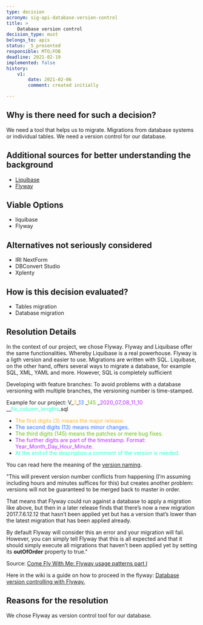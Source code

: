 ```yaml
---
type: decision
acronym: sig-api-database-version-control
title: >
    Database version control
decision_type: must
belongs_to: apis
status: _5_presented
responsible: MTO;FOB
deadline: 2021-02-19
implemented: false
history:
    v1:
        date: 2021-02-06
        comment: created initially

---
```


## Why is there need for such a decision?
We need a tool that helps us to migrate. Migrations from database systems or individual tables.
We need a version control for our database.
## Additional sources for better understanding the background

* [Liquibase](https://www.liquibase.org/)
* [Flyway](https://flywaydb.org/)


## Viable Options

* liquibase
* Flyway


## Alternatives not seriously considered
* IRI NextForm
* DBConvert Studio
* Xplenty

## How is this decision evaluated?
* Tables migration
* Database migration
 
 
## Resolution Details
In the context of our project, we chose Flyway. 
Flyway and Liquibase offer the same functionalities. Whereby Liquibase is a real powerhouse. Flyway is a ligth version and easier to use. Migrations are written with SQL. Liquibase, on the other hand, offers several ways to migrate a database, for example SQL, XML, YAML and more. However, SQL is completely sufficient 

Developing with feature branches:
To avoid problems with a database versioning with multiple branches, the versioning number is time-stamped.

Example for our project:
V_<span style="color:#ffb42b">3</span>_<span style="color:#2b76ff">13</span> _<span style="color:#6cbd1f">145</span> _<span style="color:#b42bff">2020_07_08_11_10</span> __<span style="color:#2bffcf">fix_column_lengths</span>.sql

- <span style="color:#ffb42b">The first digits (3) means the major release.</span> 
- <span style="color:#2b76ff">The second digits (13) means minor changes.</span> 
- <span style="color:#6cbd1f">The third digits (145) means the patches or mere bug fixes.</span> 
- <span style="color:#b42bff">The further digits are part of the timestamp. Format: Year_Month_Day_Hour_Minute.</span> 
- <span style="color:#2bffcf">At the end of the description a comment of the version is needed.</span>

You can read here the meaning of the [version naming](https://flywaydb.org/documentation/concepts/migrations.html#naming). 

"This will prevent version number conflicts from happening (I’m assuming including hours and minutes suffices for this) but creates another problem: versions will not be guaranteed to be merged back to master in order.

That means that Flyway could run against a database to apply a migration like above, but then in a later release finds that there’s now a new migration 2017.7.6.12.12 that hasn’t been applied yet but has a version that’s lower than the latest migration that has been applied already.

By default Flyway will consider this an error and your migration will fail. However, you can simply tell Flyway that this is all expected and that it should simply execute all migrations that haven’t been applied yet by setting its **outOfOrder** property to true."

Source: [Come Fly With Me: Flyway usage patterns part I](https://blog.trifork.com/2018/08/17/come-fly-with-me-flyway-usage-patterns-part-i/)

Here in the wiki is a guide on how to proceed in the flyway:
[Database version controlling with Flyway.](https://github.com/EVATool/evatool-backend/wiki/Database-version-controlling-with-Flyway)

## Reasons for the resolution
We chose Flyway as version control tool for our database.


